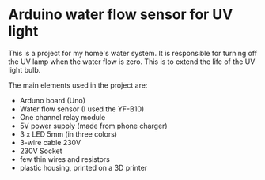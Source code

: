 
# Arduino water flow sensor for UV light

This is a project for my home's water system. It is responsible for turning off the UV lamp when the water flow is zero. This is to extend the life of the UV light bulb.

The main elements used in the project are:

- Arduno board (Uno)
- Water flow sensor (I used the YF-B10)
- One channel relay module
- 5V power supply (made from phone charger)
- 3 x LED 5mm (in three colors)
- 3-wire cable 230V
- 230V Socket
- few thin wires and resistors
- plastic housing, printed on a 3D printer
